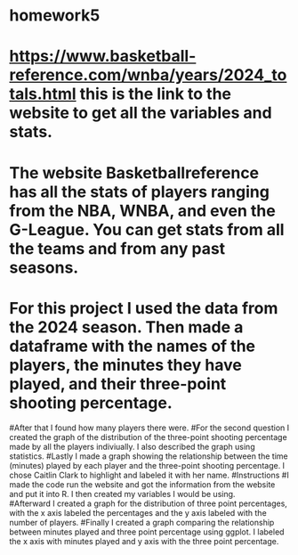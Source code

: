 # homework5
# https://www.basketball-reference.com/wnba/years/2024_totals.html this is the link to the website to get all the variables and stats.
# The website Basketballreference has all the stats of players ranging from the NBA, WNBA, and even the G-League. You can get stats from all the teams and from any past seasons.
# For this project I used the data from the 2024 season. Then made a dataframe with the names of the players, the minutes they have played, and their three-point shooting percentage. 
#After that I found how many players there were.
#For the second question I created the graph of the distribution of the three-point shooting percentage made by all the players indiviually. I also described the graph using statistics.
#Lastly I made a graph showing the relationship between the time (minutes) played by each player and the three-point shooting percentage. I chose Caitlin Clark to highlight and labeled it with her name.
#Instructions
#I made the code run the website and got the information from the website and put it into R. I then created my variables I would be using.\
#Afterward I created a graph for the distribution of three point percentages, with the x axis labeled the percentages and the y axis labeled with the number of players. 
#Finally I created a graph comparing the relationship between minutes played and three point percentage using ggplot. I labeled the x axis with minutes played and y axis with the three point percentage. 
